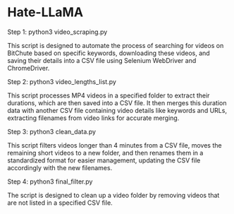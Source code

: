 # Hate-LLaMA

Step 1: python3 video_scraping.py

This script is designed to automate the process of searching for videos on BitChute based on specific keywords, downloading these videos, and saving their details into a CSV file using Selenium WebDriver and ChromeDriver.


Step 2: python3 video_lengths_list.py

This script processes MP4 videos in a specified folder to extract their durations, which are then saved into a CSV file. It then merges this duration data with another CSV file containing video details like keywords and URLs, extracting filenames from video links for accurate merging.


Step 3: python3 clean_data.py

This script filters videos longer than 4 minutes from a CSV file, moves the remaining short videos to a new folder, and then renames them in a standardized format for easier management, updating the CSV file accordingly with the new filenames.


Step 4: python3 final_filter.py

The script is designed to clean up a video folder by removing videos that are not listed in a specified CSV file. 


